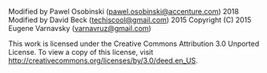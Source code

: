 Modified by Pawel Osobinski (pawel.osobinski@accenture.com) 2018
Modified by David Beck (techiscool@gmail.com) 2015
Copyright (C) 2015 Eugene Varnavsky (varnavruz@gmail.com)

This work is licensed under the Creative Commons Attribution 3.0 Unported License.
To view a copy of this license, visit http://creativecommons.org/licenses/by/3.0/deed.en_US.
